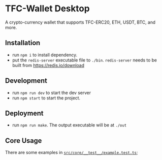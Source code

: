 # TFC-Wallet Desktop

A crypto-currency wallet that supports TFC-ERC20, ETH, USDT, BTC, and more.

## Installation

* run `npm i` to install dependency.
* put the `redis-server` executable file to `./bin`. `redis-server` needs to be built from https://redis.io/download

## Development

* run `npm run dev` to start the dev server
* run `npm start` to start the project.

## Deployment

* run `npm run make`. The output executable will be at `./out`

## Core Usage

There are some examples in [`src/core/__test__/example.test.ts`](./src/core/__test__/example.test.ts);
